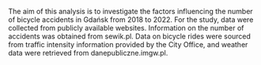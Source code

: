 The aim of this analysis is to investigate the factors influencing the number of bicycle accidents in Gdańsk from 2018 to 2022. For the study, data were collected from publicly available websites. Information on the number of accidents was obtained from sewik.pl. Data on bicycle rides were sourced from traffic intensity information provided by the City Office, and weather data were retrieved from danepubliczne.imgw.pl.
